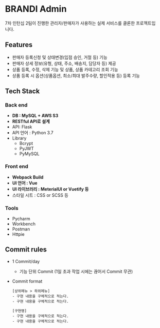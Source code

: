 # BRANDI Admin
7차 인턴십 2팀이 진행한 관리자/판매자가 사용하는 실제 서비스를 클론한 프로젝트입니다.

## Features
- 판매자 등록신청 및 상태변경(입점 승인, 거절 등) 기능
- 판매자 상세 정보(유형, 상태, 주소, 배송지, 담당자 등) 제공
- 상품 등록, 수정, 삭제 기능 및 상품, 상품 카테고리 조회 기능
- 상품 등록 시 옵션(상품옵션, 최소/최대 발주수량, 할인적용 등) 등록 기능

## Tech Stack

### Back end
- **DB : MySQL + AWS S3**
- **RESTful API로 설계**
- API: Flask
- API 언어 : Python 3.7
- Library
  - Bcrypt
  - PyJWT
  - PyMySQL

### Front end
- **Webpack Build**
- **UI 언어 : Vue**
- **UI 라이브러리 : MeterialUI or Vuetify 등**
- 스타일 시트 : CSS or SCSS 등

### Tools
- Pycharm
- Workbench
- Postman
- Httpie

## Commit rules
- 1 Commit/day
  - 기능 단위 Commit (1일 초과 작업 시에는 끊어서 Commit 무관)
- Commit format

    ```
    [상위메뉴 > 하위메뉴]
    - 구현 내용을 구체적으로 적는다. 
    - 구현 내용을 구체적으로 적는다. 

    [구현명]
    - 구현 내용을 구체적으로 적는다. 
    - 구현 내용을 구체적으로 적는다. 
    ```
